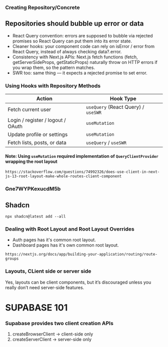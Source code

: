 ### Creating Repository/Concrete

## Repositories should bubble up error or data

- React Query convention: errors are supposed to bubble via rejected promises so React Query can put them into its error state.
- Cleaner hooks: your component code can rely on isError / error from React Query, instead of always checking data?.error.
- Consistency with Next.js APIs: Next.js fetch functions (fetch, getServerSideProps, getStaticProps) naturally throw on HTTP errors if you wrap them, so the pattern matches.
- SWR too: same thing — it expects a rejected promise to set error.

### Using Hooks with Repository Methods

| Action                            | Hook Type                           |
| --------------------------------- | ----------------------------------- |
| Fetch current user                | `useQuery` (React Query) / `useSWR` |
| Login / register / logout / OAuth | `useMutation`                       |
| Update profile or settings        | `useMutation`                       |
| Fetch lists, posts, or data       | `useQuery` / `useSWR`               |

#### Note: Using `useMutation` required implementation of `QueryClientProvider` wrapping the root layout

`https://stackoverflow.com/questions/74992326/does-use-client-in-next-js-13-root-layout-make-whole-routes-client-component`

### Gne7WYPKexucdM5b

## Shadcn

`npx shadcn@latest add --all`

### Dealing with Root Layout and Root Layout Overrides

- Auth pages has it's common root layout.
- Dashboard pages has it's own common root layout.

`https://nextjs.org/docs/app/building-your-application/routing/route-groups`

### Layouts, CLient side or server side

Yes, layouts can be client components, but it’s discouraged unless you really don’t need server-side features.

# SUPABASE 101

### Supabase provides two client creation APIs

1. createBrowserClient → client-side only
2. createServerClient → server-side only
